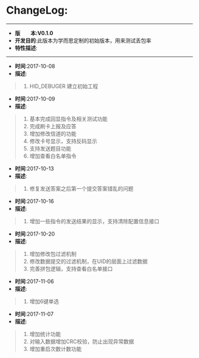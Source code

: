 # ChangeLog:
*****************************************************************************************
* **版　　本:V0.1.0**
* **开发目的**:此版本为学而思定制的初始版本，用来测试丢包率
* **特性描述**: 
*****************************************************************************************
* **时间**:2017-10-08
* **描述**:
> 1. HID_DEBUGER 建立初始工程

* **时间**:2017-10-09
* **描述**:
> 1. 基本完成回显指令及相关测试功能
> 2. 完成刷卡上报及应答
> 3. 增加修改信道的功能
> 4. 修改卡号显示，支持反码显示
> 5. 支持发送题目功能
> 6. 增加查看白名单指令

* **时间**:2017-10-13
* **描述**:
> 1. 修复发送答案之后第一个提交答案错乱的问题

* **时间**:2017-10-16
* **描述**:
> 1. 增加一些指令的发送结果的显示，支持清除配置信息接口

* **时间**:2017-10-20
* **描述**:
> 1. 增加修改包过滤机制
> 2. 修改数据提交的过滤机制，在UID的层面上过滤数据
> 3. 完善拼包逻辑，支持查看白名单接口

* **时间**:2017-11-06
* **描述**:
> 1. 增加6键单选

* **时间**:2017-11-07
* **描述**:
> 1. 增加统计功能
> 2. 对输入数据增加CRC校验，防止出现异常数据
> 3. 增加重启次数计数功能

